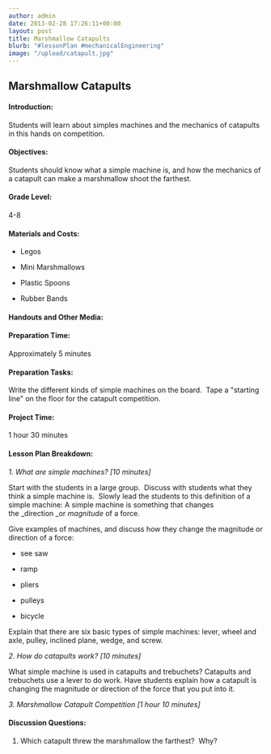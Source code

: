 ```yaml
---
author: admin
date: 2013-02-28 17:26:11+00:00
layout: post
title: Marshmallow Catapults
blurb: "#lessonPlan #mechanicalEngineering"
image: "/upload/catapult.jpg"
---
```





## Marshmallow Catapults




#### Introduction:


Students will learn about simples machines and the mechanics of catapults in this hands on competition.


#### Objectives:


Students should know what a simple machine is, and how the mechanics of a catapult can make a marshmallow shoot the farthest.


#### Grade Level:


4-8

<!-- more -->


#### Materials and Costs:





	
  * Legos

	
  * Mini Marshmallows

	
  * Plastic Spoons

	
  * Rubber Bands




#### Handouts and Other Media:




#### Preparation Time:


Approximately 5 minutes


#### Preparation Tasks:


Write the different kinds of simple machines on the board.  Tape a "starting line" on the floor for the catapult competition.


#### Project Time:


1 hour 30 minutes


#### Lesson Plan Breakdown:


_1. What are simple machines? [10 minutes]_

Start with the students in a large group.  Discuss with students what they think a simple machine is.  Slowly lead the students to this definition of a simple machine: A simple machine is something that changes the _direction _or _magnitude_ of a force.

Give examples of machines, and discuss how they change the magnitude or direction of a force:



	
  * see saw

	
  * ramp

	
  * pliers

	
  * pulleys

	
  * bicycle




Explain that there are six basic types of simple machines: lever, wheel and axle, pulley, inclined plane, wedge, and screw.





_2. How do catapults work? [10 minutes]_

What simple machine is used in catapults and trebuchets? Catapults and trebuchets use a lever to do work. Have students explain how a catapult is changing the magnitude or direction of the force that you put into it.



_3. Marshmallow Catapult Competition [1 hour 10 minutes]_


#### Discussion Questions:


1. Which catapult threw the marshmallow the farthest?  Why?
